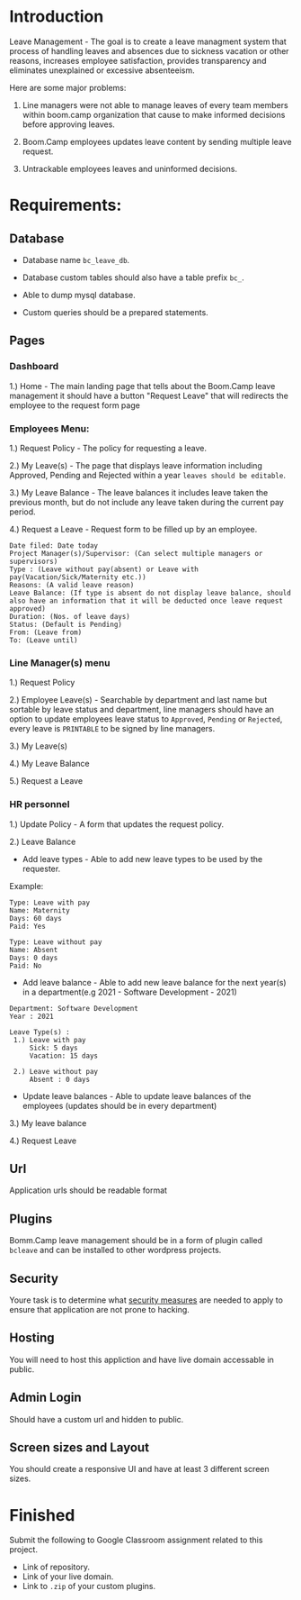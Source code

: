 # Introduction

Leave Management - The goal is to create a leave managment system that process of handling leaves and absences due to sickness vacation or other reasons, increases employee satisfaction, provides transparency and eliminates unexplained or excessive absenteeism.

Here are some major problems:

1. Line managers were not able to manage leaves of every team members within boom.camp organization that cause to make informed decisions before approving leaves.

2. Boom.Camp employees updates leave content by sending multiple leave request. 

3. Untrackable employees leaves and uninformed decisions.


# Requirements:

## Database

* Database name `bc_leave_db`.

* Database custom tables should also have a table prefix `bc_`.

* Able to dump mysql database. 

* Custom queries should be a prepared statements.

## Pages


### Dashboard

1.) Home - The main landing page that tells about the Boom.Camp leave management it should have a button "Request Leave" that will redirects the employee to the request form page


### Employees Menu:
	
1.) Request Policy - The policy for requesting a leave.

2.) My Leave(s) - The page that displays leave information including Approved, Pending and Rejected within a year `leaves should be editable`.

3.) My Leave Balance - The leave balances it includes leave taken the previous month, but do not include any leave taken during the current pay period.

4.) Request a Leave - Request form to be filled up by an employee.

```
Date filed: Date today 
Project Manager(s)/Supervisor: (Can select multiple managers or supervisors)
Type : (Leave without pay(absent) or Leave with pay(Vacation/Sick/Maternity etc.))
Reasons: (A valid leave reason)
Leave Balance: (If type is absent do not display leave balance, should also have an information that it will be deducted once leave request approved)
Duration: (Nos. of leave days)
Status: (Default is Pending)
From: (Leave from)
To: (Leave until)
```

### Line Manager(s) menu

1.) Request Policy

2.) Employee Leave(s) - Searchable by department and last name but sortable by leave status and department, line managers should have an option to update employees leave status to `Approved`, `Pending` or `Rejected`, every leave is `PRINTABLE` to be signed by line managers.

3.) My Leave(s)

4.) My Leave Balance 	

5.) Request a Leave


### HR personnel

1.) Update Policy - A form that updates the request policy.

2.) Leave Balance 

* Add leave types - Able to add new leave types to be used by the requester.

Example: 

```
Type: Leave with pay
Name: Maternity
Days: 60 days
Paid: Yes

Type: Leave without pay
Name: Absent
Days: 0 days
Paid: No
```

* Add leave balance - Able to add new leave balance for the next year(s) in a department(e.g 2021 - Software Development - 2021)

```
Department: Software Development
Year : 2021

Leave Type(s) :
 1.) Leave with pay 
     Sick: 5 days
     Vacation: 15 days
     
 2.) Leave without pay
     Absent : 0 days
```

* Update leave balances - Able to update leave balances of the employees (updates should be in every department)
		
3.) My leave balance 	

4.) Request Leave


## Url

Application urls should be readable format

## Plugins

Bomm.Camp leave management should be in a form of plugin called `bcleave` and can be installed to other wordpress projects.

## Security

Youre task is to determine what [security measures](https://secure.wphackedhelp.com/blog/wordpress-security-checklist-guide/) are needed to apply to ensure that application are not prone to hacking.

## Hosting

You will need to host this appliction and have live domain accessable in public.

## Admin Login

Should have a custom url and hidden to public.

## Screen sizes and Layout

You should create a responsive UI and have at least 3 different screen sizes.

# Finished

Submit the following to Google Classroom assignment related to this project.

* Link of repository.
* Link of your live domain.
* Link to `.zip` of your custom plugins.

